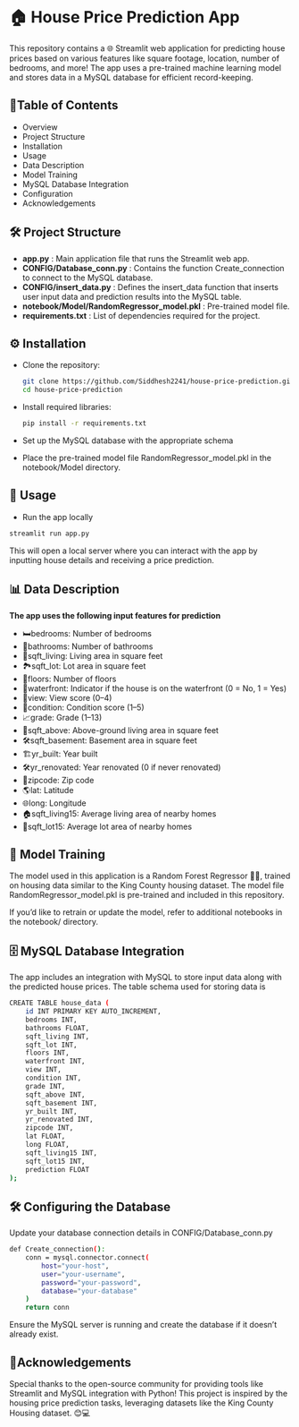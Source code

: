 # 🏠 House Price Prediction App

This repository contains a 🌐 Streamlit web application for predicting house prices based on various features like square footage, location, number of bedrooms, and more! 
The app uses a pre-trained machine learning model and stores data in a MySQL database for efficient record-keeping.

## 📑Table of Contents

*  Overview
*  Project Structure
*  Installation
*  Usage
*  Data Description
*  Model Training
*  MySQL Database Integration
*  Configuration
*  Acknowledgements

## 🛠 Project Structure

* **app.py** : Main application file that runs the Streamlit web app.
* **CONFIG/Database_conn.py** : Contains the function Create_connection to connect to the MySQL database.
* **CONFIG/insert_data.py** : Defines the insert_data function that inserts user input data and prediction results into the MySQL table.
* **notebook/Model/RandomRegressor_model.pkl** : Pre-trained model file.
* **requirements.txt** : List of dependencies required for the project.

## ⚙️ Installation

* Clone the repository:
  ```bash
  git clone https://github.com/Siddhesh2241/house-price-prediction.git
  cd house-price-prediction
  ```
* Install required libraries:
  ```bash
  pip install -r requirements.txt
  ```
* Set up the MySQL database with the appropriate schema 

* Place the pre-trained model file RandomRegressor_model.pkl in the notebook/Model directory.

## 🚀 Usage

* Run the app locally
 ```bash
 streamlit run app.py
 ```
This will open a local server where you can interact with the app by inputting house details and receiving a price prediction.

## 📊 Data Description

**The app uses the following input features for prediction**

* 🛏bedrooms: Number of bedrooms
* 🚽bathrooms: Number of bathrooms
* 📐sqft_living: Living area in square feet
* 🏞sqft_lot: Lot area in square feet
* 🏢floors: Number of floors
* 🌊waterfront: Indicator if the house is on the waterfront (0 = No, 1 = Yes)
* 👀view: View score (0–4)
* 🔧condition: Condition score (1–5)
* 📈grade: Grade (1–13)
* 📏sqft_above: Above-ground living area in square feet
* 🛠sqft_basement: Basement area in square feet
* 🏗yr_built: Year built
* 🛠yr_renovated: Year renovated (0 if never renovated)
* 📍zipcode: Zip code
* 🌎lat: Latitude
* 🌐long: Longitude
* 🏠sqft_living15: Average living area of nearby homes
* 🌳sqft_lot15: Average lot area of nearby homes

## 🧠 Model Training

The model used in this application is a Random Forest Regressor 🌳🌲, 
trained on housing data similar to the King County housing dataset. 
The model file RandomRegressor_model.pkl is pre-trained and included in this repository.

If you’d like to retrain or update the model, refer to additional notebooks in the notebook/ directory.

## 🗄️ MySQL Database Integration
The app includes an integration with MySQL to store input data along with the predicted house prices.
The table schema used for storing data is

```bash
CREATE TABLE house_data (
    id INT PRIMARY KEY AUTO_INCREMENT,
    bedrooms INT,
    bathrooms FLOAT,
    sqft_living INT,
    sqft_lot INT,
    floors INT,
    waterfront INT,
    view INT,
    condition INT,
    grade INT,
    sqft_above INT,
    sqft_basement INT,
    yr_built INT,
    yr_renovated INT,
    zipcode INT,
    lat FLOAT,
    long FLOAT,
    sqft_living15 INT,
    sqft_lot15 INT,
    prediction FLOAT
);
```
## 🛠 Configuring the Database
Update your database connection details in CONFIG/Database_conn.py

```bash
def Create_connection():
    conn = mysql.connector.connect(
        host="your-host",
        user="your-username",
        password="your-password",
        database="your-database"
    )
    return conn
```
Ensure the MySQL server is running and create the database if it doesn’t already exist.

## 🌟Acknowledgements
Special thanks to the open-source community for providing tools like Streamlit and MySQL integration with Python!
This project is inspired by the housing price prediction tasks, 
leveraging datasets like the King County Housing dataset. 😊💻
